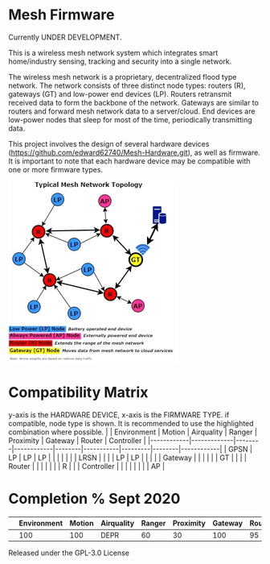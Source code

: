 # Mesh Firmware
Currently UNDER DEVELOPMENT.

This is a wireless mesh network system which integrates smart home/industry sensing, tracking and security into a single network.

The wireless mesh network is a proprietary, decentralized flood type network. The network consists of three distinct node types: routers (R), gateways (GT) and low-power end devices (LP).
Routers retransmit received data to form the backbone of the network.
Gateways are similar to routers and forward mesh network data to a server/cloud.
End devices are low-power nodes that sleep for most of the time, periodically transmitting data.

This project involves the design of several hardware devices (https://github.com/edward62740/Mesh-Hardware.git), as well as firmware. It is important to note that each hardware device may be compatible with one or more firmware types.

![alt text](https://github.com/edward62740/Mesh-Firmware/blob/master/docu/meshnetwork.jpg?raw=true)

# Compatibility Matrix
y-axis is the HARDWARE DEVICE, x-axis is the FIRMWARE TYPE. if compatible, node type is shown.
It is recommended to use the highlighted combination where possible.
|            | Environment | Motion | Airquality | Ranger | Proximity | Gateway | Router | Controller |
|------------|-------------|--------|------------|--------|-----------|---------|--------|------------|
| GPSN       |     LP      |   LP   |     LP     |        |           |         |        |            |
| LRSN       |             |        |            |   LP   |    LP     |         |        |            |
| Gateway    |             |        |            |        |           |    GT   |        |            |
| Router     |             |        |            |        |           |         |    R   |            |
| Controller |             |        |            |        |           |         |        |     AP     |

# Completion % Sept 2020
|            | Environment | Motion | Airquality | Ranger | Proximity | Gateway | Router | Controller |
|------------|-------------|--------|------------|--------|-----------|---------|--------|------------|
|            |     100     |   100  |    DEPR    |   60   |    30     |   100   |   95   |     50     |


Released under the GPL-3.0 License
